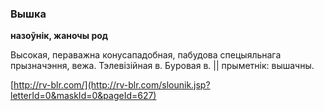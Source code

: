 ### Вышка
**назоўнік, жаночы род**

Высокая, пераважна конусападобная, пабудова спецыяльнага прызначэння, вежа. Тэлевізійная в. Буровая в. || прыметнік: вышачны.

<a rel="author">[http://rv-blr.com/](http://rv-blr.com/slounik.jsp?letterId=0&maskId=0&pageId=627)</a>
